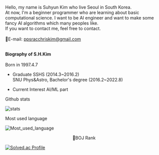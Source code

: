 Hello, my name is Suhyun Kim who live Seoul in South Korea.<br/>
At now, I'm a beginner programmer who are learning about basic computational science. I want to be AI engineer and want to make some fancy AI algorithms which many peoples like.<br/>
If you want to contact me, feel free to contact.
<br/>
<br/>
📧E-mail: ppsracchriskim@gmail.com
<br/>
<br/>

**Biography of S.H.Kim**
<br/>
<br/>
Born in 1997.4.7<br/>

* Graduate
  SSHS (2014.3\~2016.2) <br/>
  SNU Phys&Astro, Bachelor's degree (2016.2\~2022.8) <br/>

* Current Interest
  AI/ML part
  
  

Github stats <br/>

![stats](https://github-readme-stats-git-masterrstaa-rickstaa.vercel.app/api?username=ppsrac&&show_icons=true&theme=highcontrast)

Most used language

![Most_used_language](https://github-readme-stats-git-masterrstaa-rickstaa.vercel.app/api/top-langs/?username=ppsrac&&show_icons=true&theme=highcontrast)

<center>
🏅BOJ Rank
</center>

[![Solved.ac Profile](http://mazassumnida.wtf/api/generate_badge?boj=ppsrac)](https://solved.ac/ppsrac)


